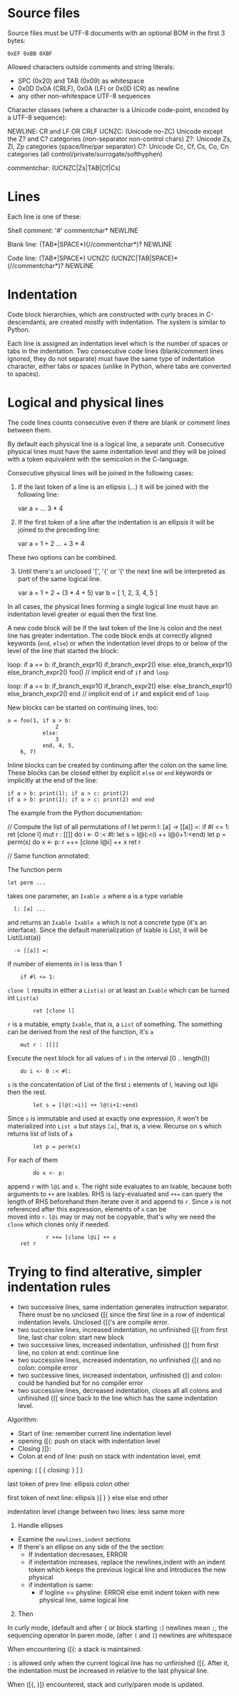 # Source files

Source files must be UTF-8 documents with an optional BOM in the first 3 bytes:

    0xEF 0xBB 0XBF

Allowed characters outside comments and string literals:

- SPC (0x20) and TAB (0x09) as whitespace
- 0x0D 0x0A (CRLF), 0x0A (LF) or 0x0D (CR) as newline
- any other non-whitespace UTF-8 sequences

Character classes (where a character is a Unicode code-point, encoded by a UTF-8
sequence):

NEWLINE: CR and LF OR CRLF
UCNZC: (Unicode no-ZC) Unicode except the Z? and C? categories (non-separator non-control chars)
Z?: Unicode Zs, Zl, Zp categories (space/line/par separator)
C?: Unicode Cc, Cf, Cs, Co, Cn categories (all control/private/surrogate/softhyphen)

commentchar: (UCNZC|Zs|TAB|Cf|Cs)

# Lines

Each line is one of these:

Shell comment:
    '#' commentchar* NEWLINE

Blank line:
    (TAB*|SPACE*)(//commentchar*)? NEWLINE

Code line:
    (TAB*|SPACE*) UCNZC (UCNZC|TAB|SPACE)* (//commentchar*)? NEWLINE

# Indentation

Code block hierarchies, which are constructed with curly braces in
C-descendants, are created mostly with indentation. The system is similar to
Python.

Each line is assigned an indentation level which is the number of spaces or
tabs in the indentation. Two consecutive code lines (blank/comment lines
ignored, they do not separate) must have the same type of indentation character,
either tabs or spaces (unlike in Python, where tabs are converted to spaces).

# Logical and physical lines

The code lines counts consecutive even if there are blank or comment lines
between them.

By default each physical line is a logical line, a separate unit. Consecutive
physical lines must have the same indentation level and they will be joined
with a token equivalent with the semicolon in the C-language.

Consecutive physical lines will be joined in the following cases:

1. If the last token of a line is an ellipsis (...) it will be joined with the
   following line:

    var a = ...
        3 * 4

2. If the first token of a line after the indentation is an ellipsis it will be
   joined to the preceding line:

    var a = 1 + 2
        ... + 3 * 4

These two options can be combined.

3. Until there's an unclosed '[', '{' or '(' the next line will be
   interpreted as part of the same logical line.

   var a = 1 + 2 + (3 *
       4 + 5)
   var b = [
       1, 2, 3,
       4, 5
   ] 

In all cases, the physical lines forming a single logical line must have an
indentation level greater or equal then the first line.

A new code block will be if the last token of the line is colon and the next
line has greater indentation. The code block ends at correctly aligned keywords
(`end`, `else`) or when the indentation level drops to or below of the level
of the line that started the block:

loop:
    if a == b:
        if_branch_expr1()
        if_branch_expr2()
    else:
        else_branch_expr1()
        else_branch_expr2()
foo() // implicit end of `if` and `loop`

loop:
    if a == b:
        if_branch_expr1()
        if_branch_expr2()
    else:
        else_branch_expr1()
        else_branch_expr2()
end // implicit end of `if` and explicit end of `loop`


New blocks can be started on continuing lines, too:

    a = foo(1, if a > b:
                   2
               else:
                   3
               end, 4, 5,
        6, 7)

Inline blocks can be created by continuing after the colon on the same line.
These blocks can be closed either by explicit `else` or `end` keywords or
implicitly at the end of the line:

    if a > b: print(1); if a > c: print(2)
    if a > b: print(1); if a > c: print(2) end end

The example from the Python documentation:

// Compute the list of all permutations of l
let perm l: [a] -> [[a]] =:
    if #l <= 1:
        ret [clone l]
    mut r : [[]]
    do i <- 0 :< #l:
        let s = l@(:<i) ++ l@(i+1:<end)
        let p = perm(s)
        do x <- p:
            r ++= [clone l@i] ++ x
    ret r


// Same function annotated:

The function perm

    let perm ... 

takes one parameter, an `Ixable a` where a is a type variable

      l: [a] ...

and returns an `Ixable Ixable a` which is not a concrete type
(it's an interface). Since the default materialization of Ixable is
List, it will be List(List(a))

      -> [[a]] =:

If number of elements in l is less than 1

        if #l <= 1:

`clone l` results in either a `List(a)` or at least an `Ixable` which can be
turned int `List(a)`

            ret [clone l]

`r` is a mutable, empty `Ixable`, that is, a `List` of something. The something
can be derived from the rest of the function, it's `a`

        mut r : [[]]

Execute the next block for all values of `i` in the interval [0 .. length(l))

        do i <- 0 :< #l:

`s` is the concatentation of List of the first `i` elements of l, leaving out l@i
then the rest.

            let s = [l@(:<i)] ++ l@(i+1:<end)

Since `s` is immutable and used at exactly one expression, it won't be materialized
into `List a` but stays `[a]`, that is, a view.
Recurse on s which returns list of lists of `a`

            let p = perm(s)

For each of them

            do x <- p:

append `r` with `l@i` and `x`. The right side evaluates to an Ixable, because
both arguments to `++` are Ixables. RHS is lazy-evaluated and `++=` can
query the length of RHS beforehand then iterate over it and append to `r`.
Since `x` is not referenced after this expression, elements of `x` can be\
moved into `r`. `l@i` may or may not be copyable, that's why we need the
`clone` which clones only if needed.

                r ++= [clone l@i] ++ x
        ret r

# Trying to find alterative, simpler indentation rules

- two successive lines, same indentation generates instruction separator. There
  must be no unclosed {[( since the first line in a row of indentical
  indentation levels. Unclosed {[('s are compile error.
- two successive lines, increased indentation, no unfinished {[( from first
  line, last char colon: start new block
- two successive lines, increased indentation, unfinished {[( from first line,
  no colon at end: continue line
- two successive lines, increased indentation, no unfinished {[( and no colon:
  compile error
- two successive lines, increased indentation, unfinished {[( and colon: could
  be handled but for no compiler error
- two successive lines, decreased indentation, closes all all colons and
  unfinished ({[ since back to the line which has the same indentation level.


Algorithm:

- Start of line: remember current line indentation level
- opening ([{: push on stack with indentation level
- Closing )]}: 
- Colon at end of line: push on stack with indentation level, emit 


opening: ( [ {
closing: ) ] }

last token of prev line:
  ellipsis
  colon
  other

first token of next line:
  ellipsis
  )]
  }
  } else
  else
  end
  other

indentation level change between two lines:
  less
  same
  more


1. Handle ellipses

- Examine the `newlines,indent` sections
- If there's an ellipse on any side of the the section:
  - If indentation decresases, ERROR
  - if indentation increases, replace the newlines,indent with an indent token
    which keeps the previous logical line and introduces the new physical
  - if indentation is same:
    - if logline == physline: ERROR
      else emit indent token with new physical line, same logical line

2. Then

In curly mode, (default and after `{` or block starting `:`) newlines mean `;`,
the sequencing operator
In paren mode, (after `(` and `[`) newlines are whitespace

When encountering ([{: a stack is maintained.

`:` is allowed only when the current logical line has no unfinished ([{. After
it, the indentation must be increased in relative to the last physical line.

When ([{, )]} encountered, stack and curly/paren mode is updated.

